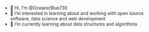 - 👋 Hi, I’m @OceanicBlue730
- 👀 I’m interested in learning about and working with open source software, data science and web development
- 🌱 I’m currently learning about data structures and algorithms

<!---
OceanicBlue730/OceanicBlue730 is a ✨ special ✨ repository because its `README.md` (this file) appears on your GitHub profile.
You can click the Preview link to take a look at your changes.
--->
